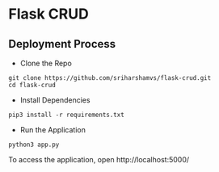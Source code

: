 # Flask CRUD

## Deployment Process

- Clone the Repo 
```
git clone https://github.com/sriharshamvs/flask-crud.git
cd flask-crud
```

- Install Dependencies
```
pip3 install -r requirements.txt
```

- Run the Application
```
python3 app.py
```
To access the application, open http://localhost:5000/
